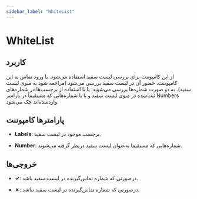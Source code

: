 ```yaml
---
sidebar_label: "WhiteList"
---
```

<head>
  <title>معرفی WhiteList | مستندات سیموتل</title>
</head>

# WhiteList

## کاربرد

از این کامپوننت برای بررسی لیست سفید استفاده می‌شود. با ورود تماس به این کامپوننت، حضور آن در لیست سفید بررسی می‌شود (مراجعه شود به منوی لیست سفید). به دو صورت شماره‌‌ها بررسی می‌شوند: یا با استفاده از برچسب‌‌ها در شماره‌‌های ثبت‌شده در منوی لیست سفید و یا با شماره‌هایی که مستقیماً در پارامتر Numbers واردشده‌اند چک می‌شود.


## پارامترها کامپوننت

- **Labels**: برچسب موجود در لیست سفید.

- **Number**: شماره‌هایی که مستقیما به‌‌عنوان لیست سفید درنظر گرفته می‌شوند.

## خروجی‌ها

- **✓**: درصورتی که شماره تماس‌‌گیرنده در لیست سفید باشد.

- **✗**: درصورتی که شماره تماس‌‌گیرنده در لیست سفید نباشد.